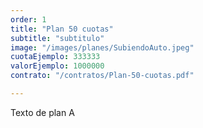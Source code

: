 ```yaml
---
order: 1
title: "Plan 50 cuotas"
subtitle: "subtitulo"
image: "/images/planes/SubiendoAuto.jpeg"
cuotaEjemplo: 333333
valorEjemplo: 1000000
contrato: "/contratos/Plan-50-cuotas.pdf"

---
```


Texto de plan A
